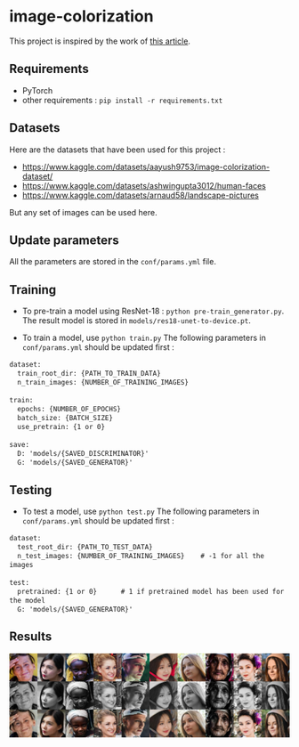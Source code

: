 # image-colorization

This project is inspired by the work of [this article](https://arxiv.org/abs/1803.05400).

## Requirements

- PyTorch
- other requirements : `pip install -r requirements.txt`

## Datasets

Here are the datasets that have been used for this project : 
- https://www.kaggle.com/datasets/aayush9753/image-colorization-dataset/
- https://www.kaggle.com/datasets/ashwingupta3012/human-faces
- https://www.kaggle.com/datasets/arnaud58/landscape-pictures

But any set of images can be used here.

## Update parameters

All the parameters are stored in the `conf/params.yml` file.

## Training

- To pre-train a model using ResNet-18 : `python pre-train_generator.py`. The result model is stored in `models/res18-unet-to-device.pt`.

- To train a model, use `python train.py`
The following parameters in `conf/params.yml` should be updated first :
```
dataset:
  train_root_dir: {PATH_TO_TRAIN_DATA}
  n_train_images: {NUMBER_OF_TRAINING_IMAGES}

train:
  epochs: {NUMBER_OF_EPOCHS}
  batch_size: {BATCH_SIZE}
  use_pretrain: {1 or 0}

save:
  D: 'models/{SAVED_DISCRIMINATOR}'
  G: 'models/{SAVED_GENERATOR}'
```

## Testing

- To test a model, use `python test.py`
The following parameters in `conf/params.yml` should be updated first :
```
dataset:
  test_root_dir: {PATH_TO_TEST_DATA}
  n_test_images: {NUMBER_OF_TRAINING_IMAGES}    # -1 for all the images

test:
  pretrained: {1 or 0}      # 1 if pretrained model has been used for the model
  G: 'models/{SAVED_GENERATOR}'
```

## Results

<p align="center"> <img src="https://github.com//SamPujade/image-colorization/blob/main/im/faces_pretrain_10.png" width="700" alt="Training with faces"/>
